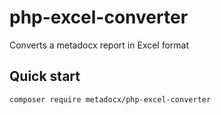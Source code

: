 # php-excel-converter
Converts a metadocx report in Excel format

## Quick start

```
composer require metadocx/php-excel-converter
```
